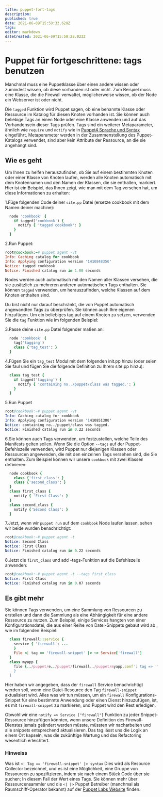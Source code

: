 ```yaml
---
title: puppet-fort-tags
description: 
published: true
date: 2021-06-09T15:50:33.628Z
tags: 
editor: markdown
dateCreated: 2021-06-09T15:50:28.023Z
---
```


# Puppet für fortgeschrittene: tags benutzen

Manchmal muss eine Puppetklasse über einen andere wissen oder zumindest wissen, ob diese vorhanden ist oder nicht. Zum Beispiel muss eine Klasse, die die Firewall verwaltet, möglicherweise wissen, ob der Node ein Webserver ist oder nicht.

Die `tagged` Funktion wird Puppet sagen, ob eine benannte Klasse oder Ressource im Katalog für diesen Knoten vorhanden ist.
Sie können auch beliebige Tags an einen Node oder eine Klasse anwenden und auf das Vorhandensein dieser Tags prüfen.
Tags sind ein weiterer Metaparameter, ähnlich wie `require` und  `notify` wie in [Puppet4 Sprache und Syntax](../puppet/puppet4-basics) eingeführt. Metaparameter werden in der Zusammenstellung des Puppet-Katalogs verwendet, sind aber kein Attribute der Ressource, an die sie angehängt sind.

## Wie es geht

Um Ihnen zu helfen herauszufinden, ob Sie auf einem bestimmten Knoten oder einer Klasse von Knoten laufen, werden alle Knoten automatisch mit dem Knotennamen und den Namen der Klassen, die sie enthalten, markiert. Hier ist ein Beispiel, das Ihnen zeigt, wie man mit dem Tag versehen hat, um diese Informationen zu erhalten:

1.Füge folgenden Code deiner `site.pp` Datei (ersetze cookbook mit dem Namen deiner machine):

```ruby
  node 'cookbook' {
    if tagged('cookbook') {
      notify { 'tagged cookbook': }
    }
  }
```

2.Run Puppet:

```ruby
root@cookbook:~# puppet agent -vt
Info: Caching catalog for cookbook
Info: Applying configuration version '1410848350'
Notice: tagged cookbook
Notice: Finished catalog run in 1.00 seconds
```

Nodes werden auch automatisch mit den Namen aller Klassen versehen, die sie zusätzlich zu mehreren anderen automatischen Tags enthalten.
Sie können `tagged` verwenden, um herauszufinden, welche Klassen auf dem Knoten enthalten sind.

Du bist nicht nur darauf beschränkt, die von Puppet automatisch angewandten Tags zu überprüfen. Sie können auch Ihre eigenen hinzufügen. Um ein beliebiges tag auf einem Knoten zu setzen, verwenden Sie die `tag` Funktion wie im folgenden Beispiel:

3.Passe deine `site.pp` Datei folgender maßen an:

```ruby
  node 'cookbook' {
    tag('tagging')
    class {'tag_test': }
  }
```

4.Fügen Sie ein `tag_test` Modul mit dem folgenden init.pp hinzu (oder seien Sie faul und fügen Sie die folgende Definition zu Ihrem site.pp hinzu):

```ruby
  class tag_test {
    if tagged('tagging') {
      notify { 'containing no../puppet/class was tagged.': }
    }
  }
```

5.Run Puppet

```s
root@cookbook:~# puppet agent -vt
Info: Caching catalog for cookbook
Info: Applying configuration version '1410851300'
Notice: containing no../puppet/class was tagged.
Notice: Finished catalog run in 0.22 seconds
```

6.Sie können auch Tags verwenden, um festzustellen, welche Teile des Manifests gelten sollen.
Wenn Sie die Option `--tags` auf der Puppet-Befehlszeile verwenden, wird Puppet nur diejenigen Klassen oder Ressourcen angewenden, die mit den einzelnen Tags versehen sind, die Sie enthalten. Zum Beispiel können wir unsere `cookbook` mit zwei Klassen definieren:

```ruby
  node cookbook {
    class {'first_class': }
    class {'second_class': }
  }
  class first_class {
    notify { 'First Class': }
  }
  class second_class {
    notify {'Second Class': }
  }
```

7.Jetzt, wenn wir `puppet run` auf dem `cookbook` Node laufen lassen, sehen wir beide wurden benachrichtigt:

```s
root@cookbook:~# puppet agent -t
Notice: Second Class
Notice: First Class
Notice: Finished catalog run in 0.22 seconds
```

8.Jetzt die `first_class` und add -tags-Funktion auf die Befehlszeile anwenden:

```s
root@cookbook:~# puppet agent -t --tags first_class
Notice: First Class
Notice: Finished catalog run in 0.07 seconds
```

## Es gibt mehr

Sie können Tags verwenden, um eine Sammlung von Ressourcen zu erstellen und dann die Sammlung als eine Abhängigkeit für eine andere Ressource zu nutzen.
Zum Beispiel, einige Services hangten von einer Konfigurationsdatei, die aus einer Reihe von Datei-Snippets gebaut wird ab , wie im folgenden Beispiel:

```ruby
  class firewall::service {
    service { 'firewall': ...
    }
    File <| tag == 'firewall-snippet' |> ~> Service['firewall']
  }
  class myapp {
    file {../puppet/e../puppet/firewall../puppet/myapp.conf': tag => 'firewall-snippet', ...
    }
  }
```

Hier haben wir angegeben, dass der `firewall` Service benachrichtigt werden soll, wenn eine Datei-Resource den Tag `firewall-snippet` aktualisiert wird.
Alles was wir tun müssen, um ein `firewall` Konfigurations-Snippet für eine bestimmte Anwendung oder einen Dienst hinzuzufügen, ist, es mit `firewall-snippet` zu markieren, und Puppet wird den Rest erledigen.

Obwohl wir eine `notify => Service ["firewall"]` Funktion zu jeder Snippet-Ressource hinzufügen könnten, wenn unsere Definition des Firewall-Dienstes jemals geändert werden müsste, müssten wir nacharbeiten und alle snippets entsprechend aktualisieren. Das tag lässt uns die Logik an einem Ort kapseln, was die zukünftige Wartung und das Refactoring wesentlich erleichtert.

### Hinweiss

Was ist `<| Tag == 'firewall-snippet' |> syntax` Dies wird als Resource Collector bezeichnet, und es ist eine Möglichkeit, eine Gruppe von Ressourcen zu spezifizieren, indem sie nach einem Stück Code über sie suchen; In diesem Fall der Wert eines Tags.
Sie können mehr über Ressourcensammler und die `<| |>` Puppet Betreiber (manchmal als Raumschiff-Operator bekannt) auf der [Puppet Labs Website](htt../puppet//docs.puppetlabs.c../puppet/pupp../puppet/3/referen../puppet/lang_collectors.html) finden.